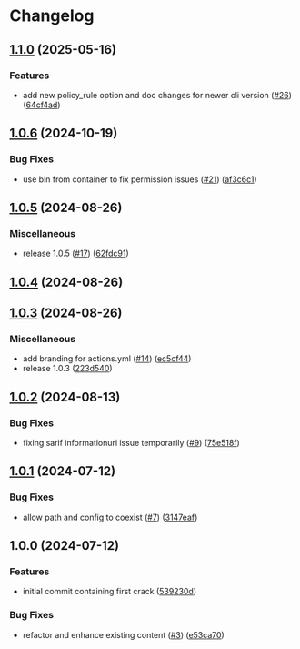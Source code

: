 # Changelog

## [1.1.0](https://github.com/CrowdStrike/fcs-action/compare/v1.0.6...v1.1.0) (2025-05-16)


### Features

* add new policy_rule option and doc changes for newer cli version ([#26](https://github.com/CrowdStrike/fcs-action/issues/26)) ([64cf4ad](https://github.com/CrowdStrike/fcs-action/commit/64cf4ad954614cf7b674ef51ac9dcdc215c4aea9))

## [1.0.6](https://github.com/crowdstrike/fcs-action/compare/v1.0.5...v1.0.6) (2024-10-19)


### Bug Fixes

* use bin from container to fix permission issues ([#21](https://github.com/crowdstrike/fcs-action/issues/21)) ([af3c6c1](https://github.com/crowdstrike/fcs-action/commit/af3c6c1521fe352c1289cdced46211d9be5eee89))

## [1.0.5](https://github.com/crowdstrike/fcs-action/compare/v1.0.4...v1.0.5) (2024-08-26)


### Miscellaneous

* release 1.0.5 ([#17](https://github.com/crowdstrike/fcs-action/issues/17)) ([62fdc91](https://github.com/crowdstrike/fcs-action/commit/62fdc91bfb6a3291b338ffbe7a7aba4ca6793002))

## [1.0.4](https://github.com/crowdstrike/fcs-action/compare/v1.0.3...v1.0.4) (2024-08-26)

## [1.0.3](https://github.com/crowdstrike/fcs-action/compare/v1.0.2...v1.0.3) (2024-08-26)


### Miscellaneous

* add branding for actions.yml ([#14](https://github.com/crowdstrike/fcs-action/issues/14)) ([ec5cf44](https://github.com/crowdstrike/fcs-action/commit/ec5cf444a9e495d9b3637b93272bbeb424685574))
* release 1.0.3 ([223d540](https://github.com/crowdstrike/fcs-action/commit/223d540d93b96cba622c4fbb3d55743f7b1d4ead))

## [1.0.2](https://github.com/CrowdStrike/fcs-action/compare/v1.0.1...v1.0.2) (2024-08-13)


### Bug Fixes

* fixing sarif informationuri issue temporarily ([#9](https://github.com/CrowdStrike/fcs-action/issues/9)) ([75e518f](https://github.com/CrowdStrike/fcs-action/commit/75e518ff7374d8eab95908b0a3811ac28806d049))

## [1.0.1](https://github.com/crowdstrike/fcs-action/compare/v1.0.0...v1.0.1) (2024-07-12)


### Bug Fixes

* allow path and config to coexist ([#7](https://github.com/crowdstrike/fcs-action/issues/7)) ([3147eaf](https://github.com/crowdstrike/fcs-action/commit/3147eaf8c8953f4521d677d9fddcabcbdfa42b02))

## 1.0.0 (2024-07-12)


### Features

* initial commit containing first crack ([539230d](https://github.com/CrowdStrike/fcs-action/commit/539230d91b06ce1776d225d7b6e8dc50cc9b64f5))


### Bug Fixes

* refactor and enhance existing content ([#3](https://github.com/CrowdStrike/fcs-action/issues/3)) ([e53ca70](https://github.com/CrowdStrike/fcs-action/commit/e53ca7084358ffdb4f5e2e676b0aa82dcc364cf7))
